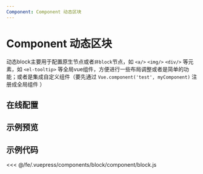 ```yaml
---
Component: Component 动态区块
---
```

# Component 动态区块

动态block主要用于配置原生节点或者`非block`节点，如 `<a/>` `<img/>` `<div/>` 等元素，如 `<el-tooltip>` 等全局vue组件，方便进行一些布局调整或者是简单的功能；或者是集成自定义组件（要先通过 `Vue.component('test', myComponent)` 注册成全局组件 ）

## 在线配置
<ClientOnly>
<ams-config name="component" type="block"/>
</ClientOnly>

## 示例预览
<ClientOnly>
<block-component-demo />
</ClientOnly>

## 示例代码
<<< @/fe/.vuepress/components/block/component/block.js